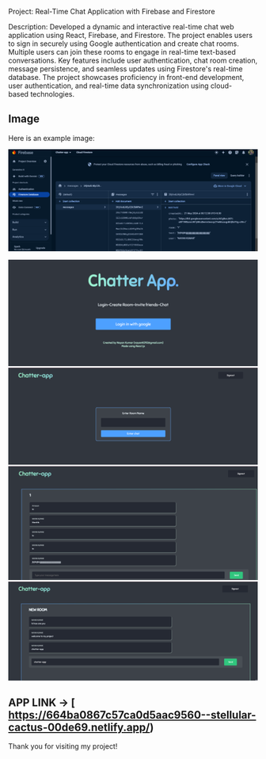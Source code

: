Project: Real-Time Chat Application with Firebase and Firestore

Description:
Developed a dynamic and interactive real-time chat web application using React, Firebase, and Firestore. The project enables users to sign in securely using Google authentication and create chat rooms. Multiple users can join these rooms to engage in real-time text-based conversations. Key features include user authentication, chat room creation, message persistence, and seamless updates using Firestore's real-time database. The project showcases proficiency in front-end development, user authentication, and real-time data synchronization using cloud-based technologies.


## Image
Here is an example image:

![Example Image](https://github.com/Nayankumar4986/Mausam-Zen-web/blob/main/1.png)

![Example Image](https://github.com/Nayankumar4986/Mausam-Zen-web/blob/main/3.png)
![Example Image](https://github.com/Nayankumar4986/Mausam-Zen-web/blob/main/4.png)
![Example Image](https://github.com/Nayankumar4986/Mausam-Zen-web/blob/main/5.png)
![Example Image](https://github.com/Nayankumar4986/Mausam-Zen-web/blob/main/6.png)

## APP LINK -> [ https://664ba0867c57ca0d5aac9560--stellular-cactus-00de69.netlify.app/)
Thank you for visiting my project!
